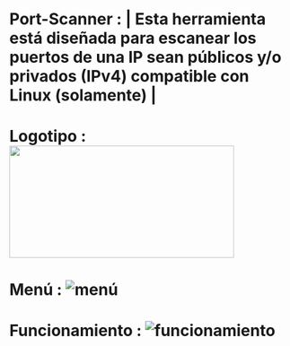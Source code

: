 # Port-Scanner : | Esta herramienta está diseñada para escanear los puertos de una IP sean públicos y/o privados (IPv4) compatible con Linux (solamente) |

# Logotipo : <pag align="center"> <img width="400" height="200" src="![logotipo](https://github.com/user-attachments/assets/832716f6-fddb-4088-bf76-722cf4469162)"> </pag>




# Menú : ![menú](https://github.com/user-attachments/assets/b9630487-ca44-4322-bdce-ec2751e6449f)


# Funcionamiento : ![funcionamiento](https://github.com/user-attachments/assets/ec57d02e-4662-42e5-badc-ec34c8fa5238)

